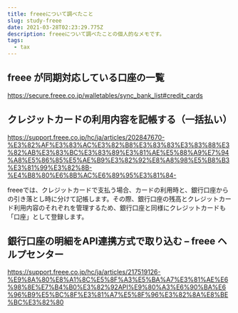 ```yaml
---
title: freeeについて調べたこと
slug: study-freee
date: 2021-03-28T02:23:29.775Z
description: freeeについて調べたことの個人的なメモです。
tags:
  - tax
---
```

## freee が同期対応している口座の一覧

<https://secure.freee.co.jp/walletables/sync_bank_list#credit_cards>

## クレジットカードの利用内容を記帳する（一括払い）

<https://support.freee.co.jp/hc/ja/articles/202847670-%E3%82%AF%E3%83%AC%E3%82%B8%E3%83%83%E3%83%88%E3%82%AB%E3%83%BC%E3%83%89%E3%81%AE%E5%88%A9%E7%94%A8%E5%86%85%E5%AE%B9%E3%82%92%E8%A8%98%E5%B8%B3%E3%81%99%E3%82%8B-%E4%B8%80%E6%8B%AC%E6%89%95%E3%81%84->

freeeでは、クレジットカードで支払う場合、カードの利用時と、銀行口座からの引き落とし時に分けて記帳します。その際、銀行口座の残高とクレジットカード利用内容のそれぞれを管理するため、銀行口座と同様にクレジットカードも「口座」として登録します。

## 銀行口座の明細をAPI連携方式で取り込む &ndash; freee ヘルプセンター

<https://support.freee.co.jp/hc/ja/articles/217519126-%E9%8A%80%E8%A1%8C%E5%8F%A3%E5%BA%A7%E3%81%AE%E6%98%8E%E7%B4%B0%E3%82%92API%E9%80%A3%E6%90%BA%E6%96%B9%E5%BC%8F%E3%81%A7%E5%8F%96%E3%82%8A%E8%BE%BC%E3%82%80>